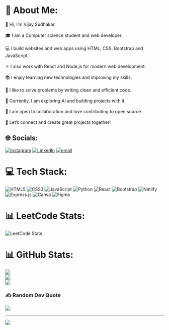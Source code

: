 # 💫 About Me:
👋 Hi, I’m Vijay Sudhakar.<br><br>🎓 I am a Computer science student and web developer.<br><br>💻 I build websites and web apps using HTML, CSS, Bootstrap and JavaScript.<br><br>⚛️ I also work with React and Node.js for modern web development.<br><br>📚 I enjoy learning new technologies and improving my skills.<br><br>🧩 I like to solve problems by writing clean and efficient code.<br><br>🤖 Currently, I am exploring AI and building projects with it.<br><br>🤝 I am open to collaboration and love contributing to open source.<br><br>🚀 Let’s connect and create great projects together!


## 🌐 Socials:
[![Instagram](https://img.shields.io/badge/Instagram-%23E4405F.svg?logo=Instagram&logoColor=white)](https://instagram.com/https://www.instagram.com/_vijaysudhakar/) [![LinkedIn](https://img.shields.io/badge/LinkedIn-%230077B5.svg?logo=linkedin&logoColor=white)](https://linkedin.com/in/https://www.linkedin.com/in/vijay-sudhakar/) [![email](https://img.shields.io/badge/Email-D14836?logo=gmail&logoColor=white)](mailto:vijaysudhakar434@gmail.com) 



# 💻 Tech Stack:
![HTML5](https://img.shields.io/badge/html5-%23E34F26.svg?style=for-the-badge&logo=html5&logoColor=white) ![CSS3](https://img.shields.io/badge/css3-%231572B6.svg?style=for-the-badge&logo=css3&logoColor=white) ![JavaScript](https://img.shields.io/badge/javascript-%23323330.svg?style=for-the-badge&logo=javascript&logoColor=%23F7DF1E) ![Python](https://img.shields.io/badge/python-3670A0?style=for-the-badge&logo=python&logoColor=ffdd54) ![React](https://img.shields.io/badge/react-%2320232a.svg?style=for-the-badge&logo=react&logoColor=%2361DAFB) ![Bootstrap](https://img.shields.io/badge/bootstrap-%238511FA.svg?style=for-the-badge&logo=bootstrap&logoColor=white) ![Netlify](https://img.shields.io/badge/netlify-%23000000.svg?style=for-the-badge&logo=netlify&logoColor=#00C7B7) ![Express.js](https://img.shields.io/badge/express.js-%23404d59.svg?style=for-the-badge&logo=express&logoColor=%2361DAFB) ![Canva](https://img.shields.io/badge/Canva-%2300C4CC.svg?style=for-the-badge&logo=Canva&logoColor=white) ![Figma](https://img.shields.io/badge/figma-%23F24E1E.svg?style=for-the-badge&logo=figma&logoColor=white)

# 📊 LeetCode Stats:
![LeetCode Stats](https://leetcode.card.workers.dev/?username=vijay-sudhakar)

# 📊 GitHub Stats:
![](https://github-readme-stats.vercel.app/api?username=VijaySudhakar-S&theme=highcontrast&hide_border=false&include_all_commits=false&count_private=false)<br/>
![](https://nirzak-streak-stats.vercel.app/?user=VijaySudhakar-S&theme=highcontrast&hide_border=false)<br/>
![](https://github-readme-stats.vercel.app/api/top-langs/?username=VijaySudhakar-S&theme=highcontrast&hide_border=false&include_all_commits=false&count_private=false&layout=compact)

### ✍️ Random Dev Quote
![](https://quotes-github-readme.vercel.app/api?type=horizontal&theme=radical)

---
[![](https://visitcount.itsvg.in/api?id=VijaySudhakar-S&icon=0&color=11)](https://visitcount.itsvg.in)

<!-- Proudly created with GPRM ( https://gprm.itsvg.in ) -->
